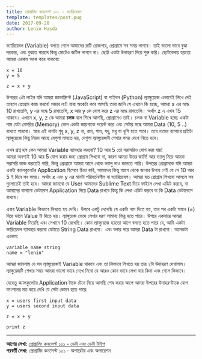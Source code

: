```yaml
---
title: প্রোগ্রামিং কনসেপ্ট ১০১ - ভ্যারিয়েবল
template: templates/post.pug
date: 2017-09-20
author: Lenin Hasda
---
```


ভ্যারিয়েবল (Variable) বলতে গেলে আমাদের রুটি রোজগার, প্রোগ্রামে সব সময় লাগবে। তাই ভালো ভাবে বুঝা দরকার, এবং বুঝতে পারলে কিন্তু মোটেও জটিল লাগবে না। ছোট্ট একটা উদাহরণ দিয়ে শুরু করি। ছোটবেলায় হয়তো আমরা এরকম অংক করে থাকবো: 

```
x = 10
y = 5

z = x + y
```

উপরের ৩টা লাইন যদি আমরা জাভাস্ক্রিপ্ট (JavaScript) বা পাইথন (Python) ল্যাঙ্গুয়েজে এভাবেই লিখে দেই তাহলে প্রোগ্রাম কাজ করবে! মজার না!! যারা অংকটা করে আসছি তারা জানি যে এখানে কি হচ্ছে, আমরা x এর মদ্ধে 10 রাখতেসি, y এর মদ্ধে 5 রাখতেসি, x আর y কে যোগ করে z এর মদ্ধে রাখতেসি। অর্থাৎ z এ এখন 15 থাকবে। এখানে x, y, z কে আমরা **চলক** বলে শিখে আসছি, প্রোগ্রামেও তাই। চলক বা Variable হচ্ছে একটা নাম যেটা মেমরির (Memory) কোন একটা জায়গাকে পয়েন্ট করে এবং সেটার মদ্ধে আমরা Data (10, 5 ..) রাখতে পারবো। আর এই নামটা শুধু x, y, z না, রাম, শাম, যদু, মধু যা খুশি হতে পারে। তবে নামের ব্যাপারে প্রতিটা ল্যাঙ্গুয়েজে কিছু নিয়ম আছে যেগুলা মানতে হয়, যেগুলা ল্যাঙ্গুয়েজটা শেখার সময় দেখে নিতে হবে। 

এখন প্রশ্ন হল কেন আমরা Variable ব্যাবহার করবো? 10 আর 5 তো সরাসরিও যোগ করা যায়!    
আমরা অবশ্যই 10 আর 5 যোগ করার জন্য প্রোগ্রাম লিখবো না, কারণ আমরা উত্তর জানি! আর ভ্যালু নিয়ে আমরা সরাসরি কাজ করতেই পারি, কিন্তু প্রোগ্রামে আমরা আগে থেকে ভ্যালু নাও জানতে পারি। উপরের প্রোগ্রামকে যদি আমরা একটা ক্যালকুলেটর Application হিসেবে চিন্তা করি, আমাদের কিন্তু আগে থেকে জানার উপায় নেই যে সে 10 আর 5 ই দিবে সব সময়। অর্থাৎ x এবং y এর মানটা পরিবর্তনশীল বা ভ্যারিয়েবল। আমরা যত প্রোগ্রাম লিখবো আসলে সব গুলোতেই তাই হবে। আমরা জানবো যে User আমাদের Sublime Text দিয়ে ফাইলে লেখা এডিট করবে, বা আমাদের বানানো ডেটাবেস Application দিয়ে Data রাখবে কিন্তু কি লেখা এডিট করবে বা কি Data ডেটাবেসে রাখবে। 

এবার Variable কিভাবে লিখতে হয় দেখি। উপরে একটু দেখেছি যে একটা নাম দিতে হয়, তার পর একটা সমান (=) দিয়ে ডানে Value টা দিতে হয়। ল্যাঙ্গুয়েজ ভেদে লেখার ধরণ সামান্য ভিন্ন হতে পারে। উপরে একবারে আমরা Variable নিয়েছি এবং সেখানে 10 রেখেছি। কোন ল্যাঙ্গুয়েজে হয়তো আগে বলতে হতে পারে যে, আমি একটা ভারিয়েবল ব্যাবহার করবো যেটাতে String Data রাখবো। এবং বলার পরে আমরা Data টা রাখবো। অনেকটা এরকম: 

```
variable name string
name = "lenin"
```

আমরা জানলাম যে সব ল্যাঙ্গুয়েজেই Variable থাকবে এবং তা কিভাবে লিখতে হয় তার ২টা উদাহরণ দেখালাম। ল্যাঙ্গুয়েজটি শেখার সময় আমরা ভালো ভাবে দেখে নিবো যে আরও কোন ভাবে লেখা যায় কিনা এবং গেলে কিভাবে। 

যেহেতু ক্যালকুলেটর Application টাকে টেনে নিয়ে আসছি শেষ করার আগে আমরা উপরের উদাহরণটাকে যোগ ফাংশনের মত করে দেখি যে সেটা কেমন হতে পারে: 

```
x = users first input data
y = users second input data

z = x + y

print z
```


------

**আগের লেখা:** [প্রোগ্রামিং কনসেপ্ট ১০১ - ডেটা এবং ডেটা টাইপ](/post/programming-concepts-101-variable-bn)    
**পরবর্তী লেখা:** প্রোগ্রামিং কনসেপ্ট ১০১ - অপারেটর এবং অপারেশন


